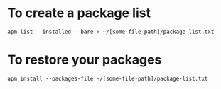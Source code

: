 # To create a package list
```
apm list --installed --bare > ~/[some-file-path]/package-list.txt
```

# To restore your packages
```
apm install --packages-file ~/[some-file-path]/package-list.txt
```
